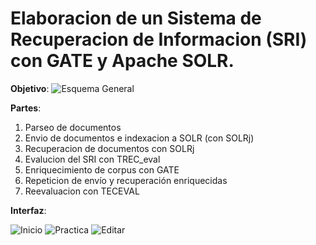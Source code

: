 # Elaboracion de un Sistema de Recuperacion de Informacion (SRI) con GATE y Apache SOLR.

**Objetivo**:
![Esquema General](https://github.com/JesusDJ98/Motores-de-Busqueda/tree/master/Practica1/Imagenes/Objetivo2.PNG "Esquema General")

**Partes**:
1. Parseo de documentos
2. Envio de documentos e indexacion a SOLR (con SOLRj)
3. Recuperacion de documentos con SOLRj
4. Evalucion del SRI con TREC_eval
5. Enriquecimiento de corpus con GATE
6. Repeticion de envío y recuperación enriquecidas
7. Reevaluacion con TECEVAL


**Interfaz**:

![Inicio](https://github.com/JesusDJ98/Motores-de-Busqueda/tree/master/Practica1/Imagenes/Inicio.PNG "Interfaz de Inicio")  ![Practica](https://github.com/JesusDJ98/Motores-de-Busqueda/tree/master/Practica1/Imagenes/Practica.PNG "Interfaz de Practica")  ![Editar](https://github.com/JesusDJ98/Motores-de-Busqueda/tree/master/Practica1/Imagenes/Editar.PNG "Interfaz de Editar")


[//]: <> (<p float="left">)
	[//]: <> (<img src="https://github.com/JesusDJ98/Motores-de-Busqueda/tree/master/Practica1/Imagenes/Practica.PNG" /> )
	[//]: <> (<img src="https://github.com/JesusDJ98/Motores-de-Busqueda/tree/master/Practica1/Imagenes/Editar.PNG" /> )
[//]: <> (</p>)
